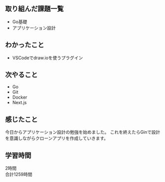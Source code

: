 ## 取り組んだ課題一覧
- Go基礎
- アプリケーション設計

## わかったこと
- VSCodeでdraw.ioを使うプラグイン

## 次やること
- Go
- Git
- Docker
- Next.js

## 感じたこと
今日からアプリケーション設計の勉強を始めました。
これを終えたらGinで設計を意識しながらクローンアプリを作成していきます。

## 学習時間
2時間<br />
合計1259時間
